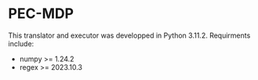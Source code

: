 # PEC-MDP

This translator and executor was developped in Python 3.11.2. Requirments include:

* numpy >= 1.24.2
* regex >= 2023.10.3


 

